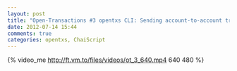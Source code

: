 ```yaml
---
layout: post
title: "Open-Transactions #3 opentxs CLI: Sending account-to-account transfer"
date: 2012-07-14 15:44
comments: true
categories: opentxs, ChaiScript
---
```

{% video_me http://ft.vm.to/files/videos/ot_3_640.mp4 640 480 %}
